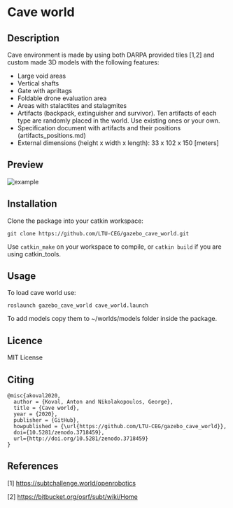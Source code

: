 Cave world
=============

## Description

Cave environment is made by using both DARPA provided tiles [1,2] and custom made 3D models with the following features:

* Large void areas
* Vertical shafts
* Gate with apriltags
* Foldable drone evaluation area
* Areas with stalactites and stalagmites
* Artifacts (backpack, extinguisher and survivor). Ten artifacts of each type are randomly placed in the world. Use existing ones or your own.
* Specification document with artifacts and their positions (artifacts_positions.md)
* External dimensions (height x width x length): 33 x 102 x 150 [meters]

## Preview
![example](https://i.imgur.com/abEjFWr.png)


## Installation

Clone the package into your catkin workspace:
```
git clone https://github.com/LTU-CEG/gazebo_cave_world.git
```
Use `catkin_make` on your workspace to compile, or `catkin build` if you are using catkin_tools.

## Usage

To load cave world use:
```
roslaunch gazebo_cave_world cave_world.launch
```

To add models copy them to ~/worlds/models folder inside the package.

## Licence

MIT License

## Citing

```
@misc{akoval2020,
  author = {Koval, Anton and Nikolakopoulos, George},
  title = {Cave world},
  year = {2020},
  publisher = {GitHub},
  howpublished = {\url{https://github.com/LTU-CEG/gazebo_cave_world}},
  doi={10.5281/zenodo.3718459},
  url={http://doi.org/10.5281/zenodo.3718459}
}
```

## References

[1] https://subtchallenge.world/openrobotics

[2] https://bitbucket.org/osrf/subt/wiki/Home
